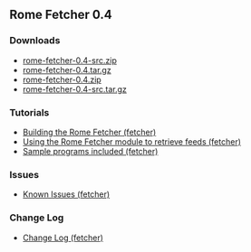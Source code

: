 ## Rome Fetcher 0.4

### Downloads

-   [rome-fetcher-0.4-src.zip](./rome-fetcher-0.4-src.zip)
-   [rome-fetcher-0.4.tar.gz](./rome-fetcher-0.4.tar.gz)
-   [rome-fetcher-0.4.zip](./rome-fetcher-0.4.zip)
-   [rome-fetcher-0.4-src.tar.gz](./rome-fetcher-0.4-src.tar.gz)

### Tutorials

-   [Building the Rome Fetcher
    (fetcher)](../BuildingTheRomeFetcher.html)
-   [Using the Rome Fetcher module to retrieve feeds
    (fetcher)](../UsingTheRomeFetcherModuleToRetrieveFeeds.html)
-   [Sample programs included (fetcher)](../SampleProgramsIncluded.html)

### Issues

-   [Known Issues (fetcher)](../KnownIssues.html)

### Change Log

-   [Change Log (fetcher)](../ChangeLog.html)
